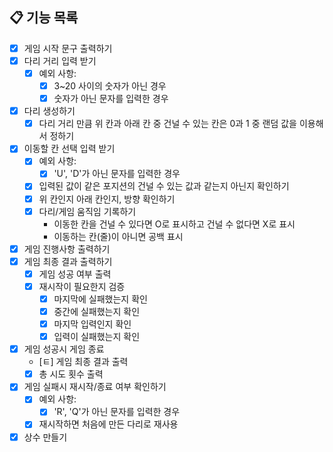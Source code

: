 ## 📋 기능 목록

- [x] 게임 시작 문구 출력하기 
- [x] 다리 거리 입력 받기  
  - [x] 예외 사항:
    - [x] 3~20 사이의 숫자가 아닌 경우 
    - [x] 숫자가 아닌 문자를 입력한 경우 
- [x] 다리 생성하기  
    - [x] 다리 거리 만큼 위 칸과 아래 칸 중 건널 수 있는 칸은 0과 1 중 랜덤 값을 이용해서 정하기
- [x] 이동할 칸 선택 입력 받기 
  - [x] 예외 사항:
    - [x] 'U', 'D'가 아닌 문자를 입력한 경우
  - [x] 입력된 값이 같은 포지션의 건널 수 있는 값과 같는지 아닌지 확인하기 
  - [x] 위 칸인지 아래 칸인지, 방향 확인하기 
  - [x] 다리/게임 움직임 기록하기 
    - 이동한 칸을 건널 수 있다면 O로 표시하고 건널 수 없다면 X로 표시
    - 이동하는 칸(줄)이 아니면 공백 표시  
- [x] 게임 진행사항 출력하기
- [x] 게임 최종 결과 출력하기 
  - [x] 게임 성공 여부 출력 
  - [x] 재시작이 필요한지 검증
    - [x] 마지막에 실패했는지 확인
    - [x] 중간에 실패했는지 확인 
    - [x] 마지막 입력인지 확인 
    - [x] 입력이 실패했는지 확인
- [x] 게임 성공시 게임 종료
  - [ㅌ] 게임 최종 결과 출력 
  - [x] 총 시도 횟수 출력 
- [x] 게임 실패시 재시작/종료 여부 확인하기  
  - [x] 예외 사항:
    - [x] 'R', 'Q'가 아닌 문자를 입력한 경우 
  - [x] 재시작하면 처음에 만든 다리로 재사용

- [x] 상수 만들기 